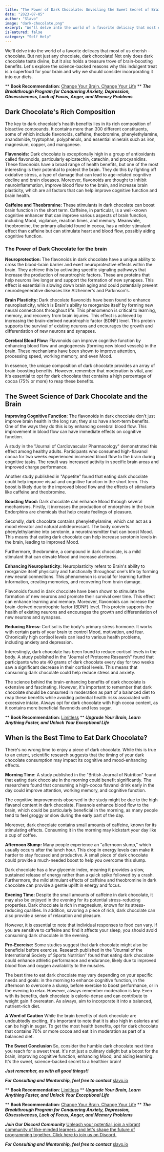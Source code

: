 ```yaml
---
title: "The Power of Dark Chocolate: Unveiling the Sweet Secret of Brain Health"
date: "2023-07-05"
author: "Slavo"
image: "dark-chocolate.png"
excerpt: "We'll delve into the world of a favorite delicacy that most of us cherish - chocolate. But not just any chocolate"
isFeatured: false
category: "Self Help"
---
```


We'll delve into the world of a favorite delicacy that most of us cherish - chocolate. But not just any chocolate, dark chocolate! Not only does dark chocolate taste divine, but it also holds a treasure trove of brain-boosting benefits. Let's explore the science-backed reasons why this indulgent treat is a superfood for your brain and why we should consider incorporating it into our diets.

\*\* **Book Recommendation**: [Change Your Brain, Change Your Life](https://amzn.to/44rO5ja)
\*\* **_The Breakthrough Program for Conquering Anxiety, Depression, Obsessiveness, Lack of Focus, Anger, and Memory Problems_**

## Dark Chocolate's Rich Composition

The key to dark chocolate's health benefits lies in its rich composition of bioactive compounds. It contains more than 300 different constituents, some of which include flavonoids, caffeine, theobromine, phenylethylamine, anandamide, tryptophan, polyphenols, and essential minerals such as iron, magnesium, copper, and manganese.

**Flavonoids:** Dark chocolate is exceptionally high in a group of antioxidants called flavonoids, particularly epicatechin, catechin, and procyanidins. These flavonoids have a broad range of health benefits, but one of the most interesting is their potential to protect the brain. They do this by fighting off oxidative stress, a type of damage that can lead to age-related cognitive decline and brain diseases. Moreover, flavonoids are thought to inhibit neuroinflammation, improve blood flow to the brain, and increase brain plasticity, which are all factors that can help improve cognitive function and brain health.

**Caffeine and Theobromine:** These stimulants in dark chocolate can boost brain function in the short term. Caffeine, in particular, is a well-known cognitive enhancer that can improve various aspects of brain function, including Mood, vigilance, reaction times, and memory. Meanwhile, theobromine, the primary alkaloid found in cocoa, has a milder stimulant effect than caffeine but can stimulate heart and blood flow, possibly aiding cognitive function.

### The Power of Dark Chocolate for the brain

**Neuroprotection:** The flavonoids in dark chocolate have a unique ability to cross the blood-brain barrier and exert neuroprotective effects within the brain. They achieve this by activating specific signaling pathways that increase the production of neurotrophic factors. These are proteins that help neurons live longer and support the formation of new synapses. This effect is essential in slowing down brain aging and could potentially prevent neurodegenerative diseases like Alzheimer's and Parkinson's.

**Brain Plasticity:** Dark chocolate flavonoids have been found to enhance neuroplasticity, which is Brain's ability to reorganize itself by forming new neural connections throughout life. This phenomenon is critical to learning, memory, and recovery from brain injuries. This effect is achieved by increasing the brain-derived neurotrophic factor (BDNF) level. This protein supports the survival of existing neurons and encourages the growth and differentiation of new neurons and synapses.

**Cerebral Blood Flow:** Flavonoids can improve cognitive function by enhancing blood flow and angiogenesis (forming new blood vessels) in the brain. These mechanisms have been shown to improve attention, processing speed, working memory, and even Mood.

In essence, the unique composition of dark chocolate provides an array of brain-boosting benefits. However, remember that moderation is vital, and it's essential to opt for dark chocolate that contains a high percentage of cocoa (75% or more) to reap these benefits.

## The Sweet Science of Dark Chocolate and the Brain

**Improving Cognitive Function:**
The flavonoids in dark chocolate don't just improve brain health in the long run; they also have short-term benefits. One of the ways they do this is by enhancing cerebral blood flow. This improvement in blood flow can have immediate effects on cognitive function.

A study in the "Journal of Cardiovascular Pharmacology" demonstrated this effect among healthy adults. Participants who consumed high-flavanol cocoa for two weeks experienced increased blood flow to the brain during cognitive tasks. The result was increased activity in specific brain areas and improved charge performance.

Another study published in "Appetite" found that eating dark chocolate could help improve visual and cognitive function in the short term. This boost is likely due to the improved blood flow and the effects of stimulants like caffeine and theobromine.

**Boosting Mood:**
Dark chocolate can enhance Mood through several mechanisms. Firstly, it increases the production of endorphins in the brain. Endorphins are chemicals that help create feelings of pleasure.

Secondly, dark chocolate contains phenylethylamine, which can act as a mood elevator and natural antidepressant. The body converts phenylethylamine into serotonin, a neurotransmitter that can boost Mood. This means that eating dark chocolate can help increase serotonin levels in the brain, leading to improved Mood.

Furthermore, theobromine, a compound in dark chocolate, is a mild stimulant that can elevate Mood and increase alertness.

**Enhancing Neuroplasticity:**
Neuroplasticity refers to Brain's ability to reorganize itself physically and functionally throughout one's life by forming new neural connections. This phenomenon is crucial for learning further information, creating memories, and recovering from brain damage.

Flavonoids found in dark chocolate have been shown to stimulate the formation of new neurons and promote their survival over time. This effect can enhance learning and memory. Moreover, flavonoids can increase the brain-derived neurotrophic factor (BDNF) level. This protein supports the health of existing neurons and encourages the growth and differentiation of new neurons and synapses.

**Reducing Stress:**
Cortisol is the body's primary stress hormone. It works with certain parts of your brain to control Mood, motivation, and fear. Chronically high cortisol levels can lead to various health problems, including anxiety and depression.

Interestingly, dark chocolate has been found to reduce cortisol levels in the body. A study published in the "Journal of Proteome Research" found that participants who ate 40 grams of dark chocolate every day for two weeks saw a significant decrease in their cortisol levels. This means that consuming dark chocolate could help reduce stress and anxiety.

The science behind the brain-enhancing benefits of dark chocolate is extensive and fascinating. However, it's important to remember that dark chocolate should be consumed in moderation as part of a balanced diet to reap these benefits while avoiding potential health risks associated with excessive intake. Always opt for dark chocolate with high cocoa content, as it contains more beneficial flavonoids and less sugar.

\*\* **Book Recommendation**: [Limitless](https://amzn.to/44q7u3U)
\*\* **_Upgrade Your Brain, Learn Anything Faster, and Unlock Your Exceptional Life_**

## When is the Best Time to Eat Dark Chocolate?

There's no wrong time to enjoy a piece of dark chocolate. While this is true to an extent, scientific research suggests that the timing of your dark chocolate consumption may impact its cognitive and mood-enhancing effects.

**Morning Time:**
A study published in the "British Journal of Nutrition" found that eating dark chocolate in the morning could benefit significantly. The researchers found that consuming a high-cocoa flavanol drink early in the day could improve attention, working memory, and cognitive function.

The cognitive improvements observed in the study might be due to the high flavanol content in dark chocolate. Flavanols enhance blood flow to the brain, which could be particularly beneficial in the morning, as many people tend to feel groggy or slow during the early part of the day.

Moreover, dark chocolate contains small amounts of caffeine, known for its stimulating effects. Consuming it in the morning may kickstart your day like a cup of coffee.

**Afternoon Slump:**
Many people experience an "afternoon slump," which usually occurs after the lunch hour. This drop in energy levels can make it harder to stay focused and productive. A small piece of dark chocolate could provide a much-needed boost to help you overcome this slump.

Dark chocolate has a low glycemic index, meaning it provides a slow, sustained release of energy rather than a quick spike followed by a crash. Furthermore, the mild stimulant effects of caffeine and theobromine in dark chocolate can provide a gentle uplift in energy and focus.

**Evening Time:**
Despite the small amounts of caffeine in dark chocolate, it may also be enjoyed in the evening for its potential stress-reducing properties. Dark chocolate is rich in magnesium, known for its stress-reducing qualities. In addition, savoring a piece of rich, dark chocolate can also provide a sense of relaxation and pleasure.

However, it is essential to note that individual responses to food can vary. If you are sensitive to caffeine and find it affects your sleep, you should avoid consuming dark chocolate in the evening.

**Pre-Exercise:**
Some studies suggest that dark chocolate might also be beneficial before exercise. Research published in the "Journal of the International Society of Sports Nutrition" found that eating dark chocolate could enhance athletic performance and endurance, likely due to improved blood flow and oxygen availability to the muscles.

The best time to eat dark chocolate may vary depending on your specific needs and goals: in the morning to enhance cognitive function, in the afternoon to overcome a slump, before exercise to boost performance, or in the evening to relax. However, always remember moderation is key. Even with its benefits, dark chocolate is calorie-dense and can contribute to weight gain if overeaten. As always, aim to incorporate it into a balanced, nutrient-rich diet.

**A Word of Caution**
While the brain benefits of dark chocolate are undoubtedly exciting, it's important to note that it is also high in calories and can be high in sugar. To get the most health benefits, opt for dark chocolate that contains 70% or more cocoa and eat it in moderation as part of a balanced diet.

**The Sweet Conclusion**
So, consider the humble dark chocolate next time you reach for a sweet treat. It's not just a culinary delight but a boost for the brain, improving cognitive function, enhancing Mood, and aiding learning. It's the sweet, science-backed secret to a healthier brain!

**_Just remember, as with all good things!!_**

**_For Consulting and Mentorship, feel free to contact_** [slavo.io](/contact)

\*\* **Book Recommendation**: [Limitless](https://amzn.to/44q7u3U)
\*\* **_Upgrade Your Brain, Learn Anything Faster, and Unlock Your Exceptional Life_**

\*\* **Book Recommendation**: [Change Your Brain, Change Your Life](https://amzn.to/44rO5ja)
\*\* **_The Breakthrough Program for Conquering Anxiety, Depression, Obsessiveness, Lack of Focus, Anger, and Memory Problems_**

**_Join Our Discord Community_** [Unleash your potential, join a vibrant community of like-minded learners, and let's shape the future of programming together. Click here to join us on Discord.](https://discord.gg/M7keEuaw)

**_For Consulting and Mentorship, feel free to contact_** [slavo.io](/contact)
